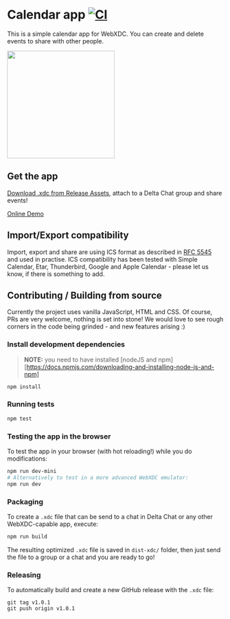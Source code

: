 # Calendar app [![CI](https://github.com/webxdc/calendar/actions/workflows/ci.yml/badge.svg)](https://github.com/webxdc/calendar/actions/workflows/ci.yml)

This is a simple calendar app for WebXDC.
You can create and delete events to share with other people.

<img width=250 src=https://github.com/webxdc/calendar/assets/9800740/db3693b7-0bd4-4efc-912a-d5fe075a8f79>

## Get the app

[Download .xdc from Release Assets](https://github.com/webxdc/calendar/releases),
attach to a Delta Chat group and share events!

[Online Demo](https://webxdc.github.io/calendar/)

## Import/Export compatibility

Import, export and share are using ICS format as described in
[RFC 5545](https://datatracker.ietf.org/doc/html/rfc5545) and used in practise.
ICS compatibility has been tested with Simple Calendar, Etar, Thunderbird, Google and Apple Calendar -
please let us know, if there is something to add.

## Contributing / Building from source

Currently the project uses vanilla JavaScript, HTML and CSS.
Of course, PRs are very welcome, nothing is set into stone!
We would love to see rough corners in the code being grinded -
and new features arising :)

### Install development dependencies

> **NOTE:** you need to have installed [nodeJS and npm][https://docs.npmjs.com/downloading-and-installing-node-js-and-npm]

```sh
npm install
```

### Running tests

```sh
npm test
```

### Testing the app in the browser

To test the app in your browser (with hot reloading!) while you do modifications:

```sh
npm run dev-mini
# Alternatively to test in a more advanced WebXDC emulator:
npm run dev
```

### Packaging

To create a `.xdc` file that can be send to a chat in Delta Chat or any other WebXDC-capable app,
execute:

```sh
npm run build
```

The resulting optimized `.xdc` file is saved in `dist-xdc/` folder, then just send the file
to a group or a chat and you are ready to go!

### Releasing

To automatically build and create a new GitHub release with the `.xdc` file:

```
git tag v1.0.1
git push origin v1.0.1
```
